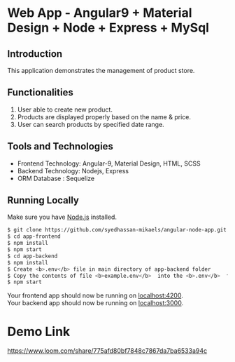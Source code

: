 # Web App - Angular9 + Material Design + Node + Express + MySql

## Introduction
This application demonstrates the management of product store.

## Functionalities

1. User able to create new product.
2. Products are displayed properly based on the name & price.
3. User can search products by specified date range.

## Tools and Technologies

- Frontend Technology: Angular-9, Material Design, HTML, SCSS
- Backend Technology: Nodejs, Express
- ORM Database : Sequelize

## Running Locally

Make sure you have [Node.js](http://nodejs.org/) installed.


```sh
$ git clone https://github.com/syedhassan-mikaels/angular-node-app.git
$ cd app-frontend
$ npm install
$ npm start
$ cd app-backend
$ npm install
$ Create <b>.env</b> file in main directory of app-backend folder
$ Copy the contents of file <b>example.env</b>  into the <b>.env</b>  file then configure the variables to fit your application
$ npm start
```


Your frontend app should now be running on [localhost:4200](http://localhost:4200/).<br />
Your backend app should now be running on [localhost:3000](http://localhost:3000/).

# Demo Link
https://www.loom.com/share/775afd80bf7848c7867da7ba6533a94c

